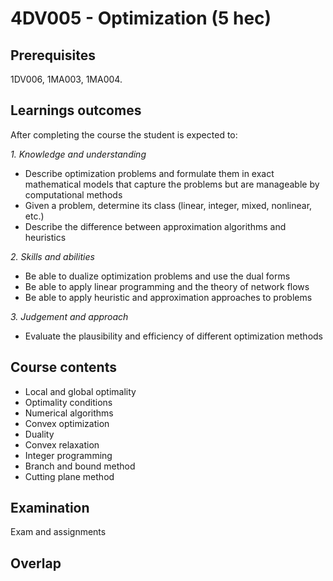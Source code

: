 # 4DV005 - Optimization (5 hec)

## Prerequisites

1DV006, 1MA003, 1MA004.

## Learnings outcomes

After completing the course the student is expected to:

*1. Knowledge and understanding*

- Describe optimization problems and formulate them in exact mathematical models that capture the problems but are manageable by computational methods
- Given a problem, determine its class (linear, integer, mixed, nonlinear, etc.)
- Describe the difference between approximation algorithms and heuristics

*2.	Skills and abilities*

- Be able to dualize optimization problems and use the dual forms
- Be able to apply linear programming and the theory of network flows
- Be able to apply heuristic and approximation approaches to problems

*3.	Judgement and approach*

- Evaluate the plausibility and efficiency of different optimization methods

## Course contents

- Local and global optimality
- Optimality conditions
- Numerical algorithms
- Convex optimization
- Duality
- Convex relaxation
- Integer programming
- Branch and bound method
- Cutting plane method

## Examination

Exam and assignments

## Overlap
